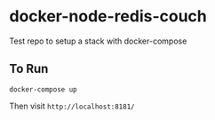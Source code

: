 # docker-node-redis-couch
Test repo to setup a stack with docker-compose

## To Run
```
docker-compose up
```

Then visit `http://localhost:8181/`